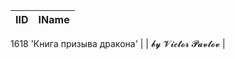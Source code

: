 | IID | IName               |
|-----|---------------------|
1618	'Книга призыва дракона'
|     | 𝓫𝔂 𝓥𝓲𝓬𝓽𝓸𝓻 𝓟𝓪𝓿𝓵𝓸𝓿   |